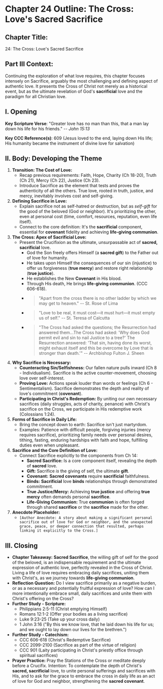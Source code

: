 # Chapter 24 Outline: The Cross: Love's Sacred Sacrifice

## Chapter Title:
24: The Cross: Love's Sacred Sacrifice

## Part III Context:
Continuing the exploration of what love requires, this chapter focuses intensely on Sacrifice, arguably the most challenging and defining aspect of authentic love. It presents the Cross of Christ not merely as a historical event, but as the ultimate revelation of God's **sacrificial** love and the paradigm for all Christian love.

## I. Opening

**Key Scripture Verse**: "Greater love has no man than this, that a man lay down his life for his friends." -- _John 15:13_

**Key CCC Reference(s)**: 609 (Jesus loved to the end, laying down His life; His humanity became the instrument of divine love for salvation)

## II. Body: Developing the Theme

1.  **Transition: The Cost of Love:**
    *   Recap previous requirements: Faith, Hope, Charity (Ch 18-20), Truth (Ch 21), Mercy (Ch 22), Justice (Ch 23).
    *   Introduce Sacrifice as the element that tests and proves the authenticity of all the others. True love, rooted in truth, justice, and mercy, inevitably involves cost and self-giving.
2.  **Defining Sacrifice in Love:**
    *   Explain sacrifice not as self-hatred or destruction, but as *self-gift* for the good of the beloved (God or neighbor). It's prioritizing the other, even at personal cost (time, comfort, resources, reputation, even life itself).
    *   Connect to the core definition: It's the **sacrificial** component, essential for **covenant** fidelity and achieving **life-giving communion**.
3.  **The Cross: Apex of Sacrificial Love:**
    *   Present the Crucifixion as the ultimate, unsurpassable act of **sacred, sacrificial** love.
        *   God the Son freely offers Himself (a **sacred gift**) to the Father out of love for humanity.
        *   He takes upon Himself the consequences of our sin (injustice) to offer us forgiveness (**true mercy**) and restore right relationship (**true justice**).
        *   He establishes the New **Covenant** in His blood.
        *   Through His death, He brings **life-giving communion**. (CCC 606-618).
        *   > "Apart from the cross there is no other ladder by which we may get to heaven." -- St. Rose of Lima
        *   > "Love to be real, it must cost—it must hurt—it must empty us of self." -- St. Teresa of Calcutta
        *   > "The Cross had asked the questions; the Resurrection had answered them...The Cross had asked: 'Why does God permit evil and sin to nail Justice to a tree?' The Resurrection answered: 'That sin, having done its worst, might exhaust itself and this be overcome by Love that is stronger than death.'" -- Archbishop Fulton J. Sheen
4.  **Why Sacrifice is Necessary:**
    *   **Counteracting Sin/Selfishness:** Our fallen nature pulls inward (Ch 8 - Individualism). Sacrifice is the active counter-movement, choosing love over self-interest.
    *   **Proving Love:** Actions speak louder than words or feelings (Ch 6 - Sentimentalism). Sacrifice demonstrates the depth and reality of love's commitment (**covenant**).
    *   **Participating in Christ's Redemption:** By uniting our own necessary sacrifices (daily struggles, acts of charity, penance) with Christ's sacrifice on the Cross, we participate in His redemptive work (Colossians 1:24).
5.  **Forms of Sacrifice in Daily Life:**
    *   Bring the concept down to earth: Sacrifice isn't just martyrdom.
    *   Examples: Patience with difficult people, forgiving injuries (mercy requires sacrifice), prioritizing family needs over personal desires, tithing, fasting, enduring hardships with faith and hope, fulfilling duties even when unpleasant.
6.  **Sacrifice and the Core Definition of Love:**
    *   Connect Sacrifice explicitly to the components from Ch 14:
        *   **Sacred Sacrifice:** Is a core component itself, revealing the depth of **sacred** love.
        *   **Gift:** Sacrifice *is* the giving of self, the ultimate **gift**.
        *   **Covenant:** **Sacred covenants** require **sacrificial** faithfulness.
        *   **Binds:** **Sacrificial** love **binds** relationships through demonstrated commitment.
        *   **True Justice/Mercy:** Achieving **true justice** and offering **true mercy** often demands personal **sacrifice**.
        *   **Life-Giving Communion:** True **communion** is often forged through shared **sacrifice** or the **sacrifice** made for the other.
7.  **Anecdote Placeholder:**
    *   `[Author Anecdote: A story about making a significant personal sacrifice out of love for God or neighbor, and the unexpected grace, peace, or deeper connection that resulted, perhaps linking it explicitly to the Cross.]`

## III. Closing

*   **Chapter Takeaway:** **Sacred Sacrifice**, the willing gift of self for the good of the beloved, is an indispensable requirement and the ultimate expression of authentic love, perfectly revealed in the Cross of Christ. Living a life of love requires embracing daily sacrifices, uniting them with Christ's, as we journey towards **life-giving communion**.
*   **Reflection Question:** Do I view sacrifice primarily as a negative burden, or as a necessary and potentially fruitful expression of love? How can I more intentionally embrace small, daily sacrifices and unite them with Christ's offering on the Cross?
*   **Further Study - Scripture:**
    *   Philippians 2:5-11 (Christ emptying Himself)
    *   Romans 12:1-2 (Offer your bodies as a living sacrifice)
    *   Luke 9:23-25 (Take up your cross daily)
    *   1 John 3:16 ("By this we know love, that he laid down his life for us; and we ought to lay down our lives for the brethren.")
*   **Further Study - Catechism:**
    *   CCC 606-618 (Christ's Redemptive Sacrifice)
    *   CCC 2099-2100 (Sacrifice as part of the virtue of religion)
    *   CCC 901 (Laity participating in Christ's priestly office through spiritual sacrifices)
*   **Prayer Practice:** Pray the Stations of the Cross or meditate deeply before a Crucifix. Intention: To contemplate the depth of Christ's **sacred, sacrificial** love, to unite personal sufferings and sacrifices with His, and to ask for the grace to embrace the cross in daily life as an act of love for God and neighbor, strengthening the **sacred covenant**.

